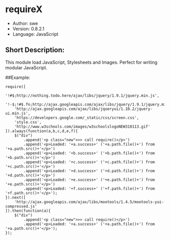 # requireX
* Author: swe
* Version: 0.8.2.1
* Language: JavaScript

## Short Description:
This module load JavaScript, Stylesheets and Images. Perfect for writing modular JavaScript.


##Example:

	require([
		'!#$;http://nothing.todo.here/ajax/libs/jquery/1.9.1/jquery.min.js',
		'!-$;!#$.fn;http://ajax.googleapis.com/ajax/libs/jquery/1.9.1/jquery.min.js',
		'http://ajax.googleapis.com/ajax/libs/jqueryui/1.10.2/jquery-ui.min.js',
		'https://developers.google.com/_static/css/screen.css',
		'style.css',
		'http://www.w3schools.com/images/w3schoolslogoNEW310113.gif'
	]).always(function(a,b,c,d,e,f){
		$("div")
			.append('<p class="new">>> call require()</p>')
			.append('<p>Loaded: '+a.success+' ('+a.path.file()+') from '+a.path.src()+'</p>')
			.append('<p>Loaded: '+b.success+' ('+b.path.file()+') from '+b.path.src()+'</p>')
			.append('<p>Loaded: '+c.success+' ('+c.path.file()+') from '+c.path.src()+'</p>')
			.append('<p>Loaded: '+d.success+' ('+d.path.file()+') from '+d.path.src()+'</p>')
			.append('<p>Loaded: '+e.success+' ('+e.path.file()+') from '+e.path.src()+'</p>')
			.append('<p>Loaded: '+f.success+' ('+f.path.file()+') from '+f.path.src()+'</p>');
	}).next([
		'http://ajax.googleapis.com/ajax/libs/mootools/1.4.5/mootools-yui-compressed.js'
	]).then(function(a){
		$("div")
			.append('<p class="new">>> call require()</p>')
			.append('<p>Loaded: '+a.success+' ('+a.path.file()+') from '+a.path.src()+'</p>');
	});


